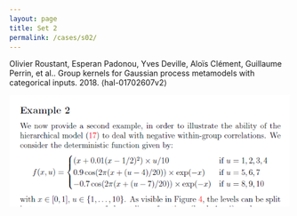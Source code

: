 ```yaml
---
layout: page
title: Set 2
permalink: /cases/s02/
---
```



Olivier Roustant, Esperan Padonou, Yves Deville, Aloïs Clément, Guillaume Perrin, et al.. Group kernels for Gaussian process metamodels with categorical inputs. 2018. ⟨hal-01702607v2⟩ 

<img align="left" src="https://raw.githubusercontent.com/mixed-optimization-benchmark/mixed-optimization-benchmark.github.io/master/Cas%20test/Set_2.PNG" >
